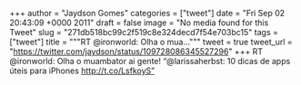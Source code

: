
+++
author = "Jaydson Gomes"
categories = ["tweet"]
date = "Fri Sep 02 20:43:09 +0000 2011"
draft = false
image = "No media found for this Tweet"
slug = "271db518bc99c2f519c8e324decd7f54e703bc15"
tags = ["tweet"]
title = """RT @ironworld: Olha o mua..."""
tweet = true
tweet_url = "https://twitter.com/jaydson/status/109728086345527296"
+++
RT @ironworld: Olha o muambator ai gente! “@larissaherbst: 10 dicas de apps úteis para iPhones http://t.co/LsfkoyS”
